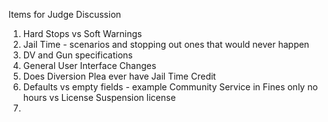 Items for Judge Discussion
1. Hard Stops vs Soft Warnings
2. Jail Time - scenarios and stopping out ones that would never happen
3. DV and Gun specifications
4. General User Interface Changes
5. Does Diversion Plea ever have Jail Time Credit
6. Defaults vs empty fields - example Community Service in Fines only no hours vs License Suspension license
7. 